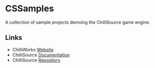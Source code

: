 CSSamples
=========

A collection of sample projects demoing the ChilliSource game engine.

Links
-----
* ChilliWorks [Website](http://chilli-works.com/)
* ChilliSource [Documentation](http://chilli-source.chilli-works.com/docs/)
* ChilliSource [Repository](https://github.com/ChilliWorks/ChilliSource)
